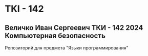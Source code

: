 # TKI - 142
## Величко Иван Сергеевич ТКИ - 142 2024 Компьютерная безопасность 
Репозиторий для предмета "Языки программирования"
